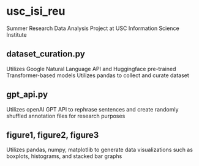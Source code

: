# usc_isi_reu
Summer Research Data Analysis Project at USC Information Science Institute

## dataset_curation.py
Utilizes Google Natural Language API and Huggingface pre-trained Transformer-based models
Utilizes pandas to collect and curate dataset

## gpt_api.py
Utilizes openAI GPT API to rephrase sentences and create randomly shuffled annotation files for research purposes

## figure1, figure2, figure3
Utilizes pandas, numpy, matplotlib to generate data visualizations such as boxplots, histograms, and stacked bar graphs
